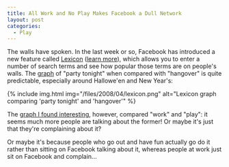 ```yaml
---
title: All Work and No Play Makes Facebook a Dull Network
layout: post
categories:
  - Play
---
```

The walls have spoken. In the last week or so, Facebook has introduced a new feature called [Lexicon](https://www.facebook.com/lexicon/) ([learn more](https://www.facebook.com/help.php?topic=lexicon)), which allows you to enter a number of search terms and see how popular those terms are on people's walls. The [graph](https://www.facebook.com/lexicon/index.php?q=party%20tonight,%20hangover) of "party tonight" when compared with "hangover" is quite predictable, especially around Hallowe'en and New Year's:

{% include img.html img="/files/2008/04/lexicon.png" alt="Lexicon graph comparing 'party tonight' and 'hangover'" %}

The [graph I found interesting](https://www.facebook.com/lexicon/index.php?q=work%2C+play), however, compared "work" and "play": it seems much more people are talking about the former! Or maybe it's just that they're complaining about it?

Or maybe it's because people who go out and have fun actually go do it rather than sitting on Facebook talking about it, whereas people at work just sit on Facebook and complain...
